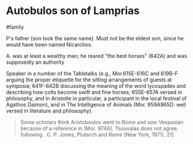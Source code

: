 # Autobulos son of Lamprias 

#family 

P's father (son took the same name). Must not be the eldest son, since he would have been named Nicarchos. 

A. was at least a wealthy man; he reared "the best horses" (642A) and was supposedly an authority

Speaker in a number of the Tabletalks (e.g., Mor.615E-616C and 619B-F arguing the proper etiquette for the sitting arrangements of guests at
symposia; 641F-642B discussing the meaning of the word lycospades and describing how colts become swift and fine horses; 655E-657A versed in philosophy, and in Aristotle in particular, a participant in the local festival of Agathos Daimon), and in The Intelligence of Animals (Mor. 959A965D: well versed in literature and philosophy). 


> Some scholars think Aristoboulos went to Rome and saw Vespasian because of a reference in  (Mor. 974A). Tsouvalas does not agree, following . C. P. Jones, Plutarch and Rome (New York, 1971), 21]